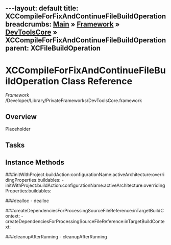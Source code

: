 ---layout: default
title: XCCompileForFixAndContinueFileBuildOperation
breadcrumbs: <a href="/index.html">Main</a> &raquo; <a href="/Frameworks.html">Framework</a> &raquo; <a href="/Frameworks/DevToolsCore.html">DevToolsCore</a> &raquo; XCCompileForFixAndContinueFileBuildOperation
parent: XCFileBuildOperation 
---
# XCCompileForFixAndContinueFileBuildOperation Class Reference

*Framework* /Developer/Library/PrivateFrameworks/DevToolsCore.framework

## Overview

Placeholder

## Tasks

## Instance Methods

<a name="-initWithProject:buildAction:configurationName:activeArchitecture:overridingProperties:buildables:"></a>
###initWithProject:buildAction:configurationName:activeArchitecture:overridingProperties:buildables:
    - initWithProject:buildAction:configurationName:activeArchitecture:overridingProperties:buildables:

<a name="-dealloc"></a>
###dealloc
    - dealloc

<a name="-createDependenciesForProcessingSourceFileReference:inTargetBuildContext:"></a>
###createDependenciesForProcessingSourceFileReference:inTargetBuildContext:
    - createDependenciesForProcessingSourceFileReference:inTargetBuildContext:

<a name="-cleanupAfterRunning"></a>
###cleanupAfterRunning
    - cleanupAfterRunning


